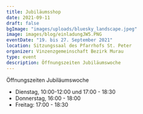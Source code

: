 ```yaml
---
title: Jubiläumsshop
date: 2021-09-11
draft: false
bgImage: "images/uploads/bluesky_landscape.jpeg"
image: images/blog/einladungJW5.PNG
eventDate: "19. bis 27. September 2021"
location: Sitzungssaal des Pfarrhofs St. Peter
organizer: Vinzenzgemeinschaft Bezirk Murau
type: event
description: Öffnungszeiten Jubiläumswoche
---
```


Öffnungszeiten Jubiläumswoche
<!--more-->
* Dienstag, 10:00-12:00 und 17:00 - 18:30
* Donnerstag, 16:00 - 18:00
* Freitag: 17:00 - 18:30